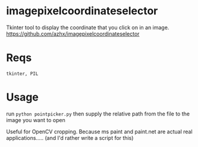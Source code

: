 # imagepixelcoordinateselector
Tkinter tool to display the coordinate that you click on in an image.
https://github.com/azhx/imagepixelcoordinateselector

# Reqs
`tkinter, PIL`

# Usage
run `python pointpicker.py` then supply the relative path from the file to the image you want to open

Useful for OpenCV cropping. 
Because ms paint and paint.net are actual real applications.....
(and I'd rather write a script for this)
